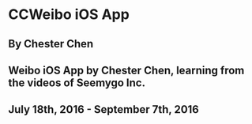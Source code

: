 # CCWeibo iOS App
## By Chester Chen
## Weibo iOS App by Chester Chen, learning from the videos of Seemygo Inc.
## July 18th, 2016 - September 7th, 2016
